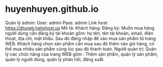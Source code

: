 # huyenhuyen.github.io
Quản lý admin: User: admin       Pass: admin
Link host:     https://dtuneti.heliohost.us
Mô tả:
 Khách hàng:
 Đăng ký: Muốn mua hàng người dùng cần đăng ký tài khoản gồm: họ tên, tên tài khoản, email, điện thoạt, địa chỉ, mật khẩu.
 Sau đó đăng nhập để vào mua sản phẩm từ trang WEB.
 Khách hàng chọn sản phẩm cần mua sau đó thêm vào giỏ hàng, có thể mua nhiêu sản phẩm cùng lúc sau đó thanh toán.
 Người quản trị:
 Quản lý các chức năng của trang WEB gồm : Thêm sản phẩm, quản lý sản phẩm, quản lý người dùng, quản lý phản hồi, đăng xuất.
